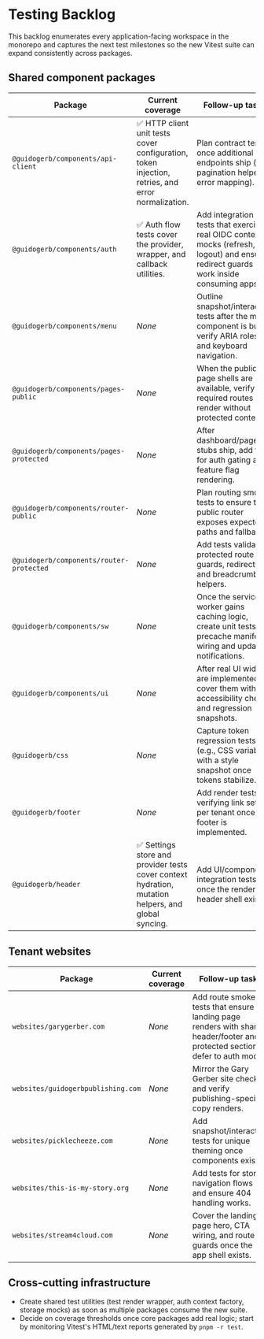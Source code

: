# Testing Backlog

This backlog enumerates every application-facing workspace in the monorepo and captures the next test milestones so the new Vitest suite can expand consistently across packages.

## Shared component packages

| Package | Current coverage | Follow-up tasks |
| --- | --- | --- |
| `@guidogerb/components/api-client` | ✅ HTTP client unit tests cover configuration, token injection, retries, and error normalization. | Plan contract tests once additional endpoints ship (e.g., pagination helpers, error mapping). |
| `@guidogerb/components/auth` | ✅ Auth flow tests cover the provider, wrapper, and callback utilities. | Add integration tests that exercise real OIDC context mocks (refresh, logout) and ensure redirect guards work inside consuming apps. |
| `@guidogerb/components/menu` | _None_ | Outline snapshot/interaction tests after the menu component is built; verify ARIA roles and keyboard navigation. |
| `@guidogerb/components/pages-public` | _None_ | When the public page shells are available, verify that required routes render without protected context. |
| `@guidogerb/components/pages-protected` | _None_ | After dashboard/page stubs ship, add tests for auth gating and feature flag rendering. |
| `@guidogerb/components/router-public` | _None_ | Plan routing smoke tests to ensure the public router exposes expected paths and fallbacks. |
| `@guidogerb/components/router-protected` | _None_ | Add tests validating protected route guards, redirects, and breadcrumb helpers. |
| `@guidogerb/components/sw` | _None_ | Once the service worker gains caching logic, create unit tests for precache manifest wiring and update notifications. |
| `@guidogerb/components/ui` | _None_ | After real UI widgets are implemented, cover them with accessibility checks and regression snapshots. |
| `@guidogerb/css` | _None_ | Capture token regression tests (e.g., CSS variables) with a style snapshot once tokens stabilize. |
| `@guidogerb/footer` | _None_ | Add render tests verifying link sets per tenant once the footer is implemented. |
| `@guidogerb/header` | ✅ Settings store and provider tests cover context hydration, mutation helpers, and global syncing. | Add UI/component integration tests once the rendered header shell exists. |

## Tenant websites

| Package | Current coverage | Follow-up tasks |
| --- | --- | --- |
| `websites/garygerber.com` | _None_ | Add route smoke tests that ensure the landing page renders with shared header/footer and protected sections defer to auth mocks. |
| `websites/guidogerbpublishing.com` | _None_ | Mirror the Gary Gerber site checks and verify publishing-specific copy renders. |
| `websites/picklecheeze.com` | _None_ | Add snapshot/interaction tests for unique theming once components exist. |
| `websites/this-is-my-story.org` | _None_ | Add tests for story navigation flows and ensure 404 handling works. |
| `websites/stream4cloud.com` | _None_ | Cover the landing page hero, CTA wiring, and route guards once the app shell exists. |

## Cross-cutting infrastructure

- Create shared test utilities (test render wrapper, auth context factory, storage mocks) as soon as multiple packages consume the new suite.
- Decide on coverage thresholds once core packages add real logic; start by monitoring Vitest's HTML/text reports generated by `pnpm -r test`.
